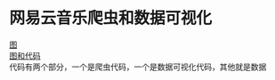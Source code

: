 # 网易云音乐爬虫和数据可视化
[图](http://liuhetian.life/sql.html)  
[图和代码](https://liuhetian.github.io/%E6%95%B0%E6%8D%AE%E5%BA%93%E6%9C%80%E7%BB%88%E4%BB%A3%E7%A0%81%E7%89%88.html)  
代码有两个部分，一个是爬虫代码，一个是数据可视化代码，其他就是数据
